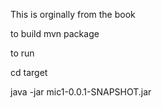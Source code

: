 This is orginally from the book


to build
mvn package


to run 

cd target

java -jar mic1-0.0.1-SNAPSHOT.jar



